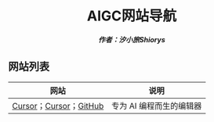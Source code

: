 <center><h1>AIGC网站导航</h1></center>

<center><h5>作者：汐小旅Shiorys</h5></center>



## 网站列表

| 网站                                                         | 说明                     |
| ------------------------------------------------------------ | ------------------------ |
| [Cursor](https://www.cursor.sh/)；[Cursor](https://www.cursor.so/)；[GitHub](https://github.com/getcursor/cursor) | 专为 AI 编程而生的编辑器 |

